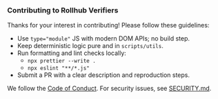 ### Contributing to Rollhub Verifiers

Thanks for your interest in contributing! Please follow these guidelines:

- Use `type="module"` JS with modern DOM APIs; no build step.
- Keep deterministic logic pure and in `scripts/utils`.
- Run formatting and lint checks locally:
  - `npx prettier --write .`
  - `npx eslint "**/*.js"`
- Submit a PR with a clear description and reproduction steps.

We follow the [Code of Conduct](./CODE_OF_CONDUCT.md). For security issues, see [SECURITY.md](./SECURITY.md).

